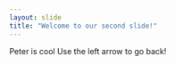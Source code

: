 ```yaml
---
layout: slide
title: "Welcome to our second slide!"
---
```

Peter is cool
Use the left arrow to go back!
